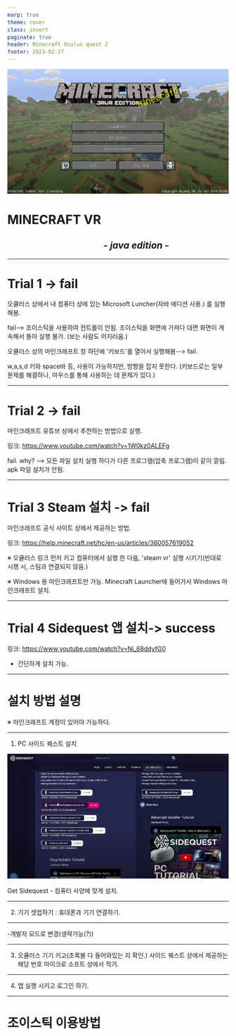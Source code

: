 ```yaml
---
marp: true
theme: cover
class: invert
paginate: true
header: Minecraft Oculus quest 2
footer: 2023-02-27
---
```

![bg opacity:0.12](../../Marp_images/Education/minecraft_wallpaper.webp)
<!--_color: rgb(170,90,70)-->
# <!--fit--> MINECRAFT VR
## &nbsp;&nbsp;&nbsp;&nbsp;&nbsp;&nbsp;&nbsp;&nbsp;&nbsp;&nbsp;&nbsp;&nbsp;&nbsp;&nbsp;&nbsp;&nbsp;&nbsp;&nbsp;&nbsp;&nbsp;&nbsp;&nbsp;&nbsp;&nbsp;&nbsp;&nbsp;&nbsp;&nbsp;&nbsp;&nbsp;&nbsp;&nbsp;&nbsp;&nbsp;&nbsp;&nbsp;&nbsp;&nbsp;&nbsp;&nbsp;&nbsp;&nbsp;&nbsp; - _java edition_ -

---

# Trial 1 -> fail

오큘러스 상에서 내 컴퓨터 상에 있는 Microsoft Luncher(자바 에디션 사용.)
를 실행해봄.

fail--> 조이스틱을 사용하여 컨트롤이 안됨. 
조이스틱을 화면에 가져다 대면 
화면이 계속해서 돌아 실행 불가.
(보는 사람도 어지러움.)

오큘러스 상의 마인크래프트 창 하단에 '키보드'를 열어서 실행해봄--> fail.

w,a,s,d 키와 space바 등, 사용이 가능하지만, 방향을 잡지 못한다.
(키보드로는 일부 문제를 해결하나, 마우스를 통해 사용하는 데 문제가 있다.)

---

# Trial 2 -> fail

마인크래프트 유튜브 상에서 추천하는 방법으로 실행.

링크: https://www.youtube.com/watch?v=1W0kz0ALEFg

fail.
why? --> 모든 파일 설치 실행 하다가 다른 프로그램(압축 프로그램)이 같이 깔림. 
apk 파일 설치가 안됨. 


---

# Trial 3 Steam 설치 -> fail

마인크래프트 공식 사이트 상에서 제공하는 방법.

링크: https://help.minecraft.net/hc/en-us/articles/360057619052

※ 오큘러스 링크 먼저 키고 컴퓨터에서 실행 한 다음, 'steam vr' 실행 시키기(반대로 시행 시, 스팀과 연결되지 않음.)

※ Windows 용 마인크래프트만 가능.
Minecraft Launcher에 들어가서 
Windows 마인크래프트 설치.

---

# Trial 4 Sidequest 앱 설치-> success



링크: https://www.youtube.com/watch?v=Ni_68ddyfG0

- 간단하게 설치 가능.

---

# 설치 방법 설명
※ 마인크래프트 계정이 있어야 가능하다.

---

1. PC 사이드 퀘스트 설치

![bg right w:600](../../Marp_images//Education/minecraft_get_sidequest.jpg)

Get Sidequest - 컴퓨터 사양에 맞게 설치.

---

2. 기기 셋업하기 : 휴대폰과 기기 연결하기.






---

 -개발자 모드로 변경(생략가능(?)) 





---

3. 오큘러스 기기 키고(초록불 다 들어와있는 지 확인.) 사이드 퀘스트 상에서 제공하는 해당 번호 마이크로 소프트 상에서 적기.






---

4. 앱 실행 시키고 로그인 하기.






---

# 조이스틱 이용방법